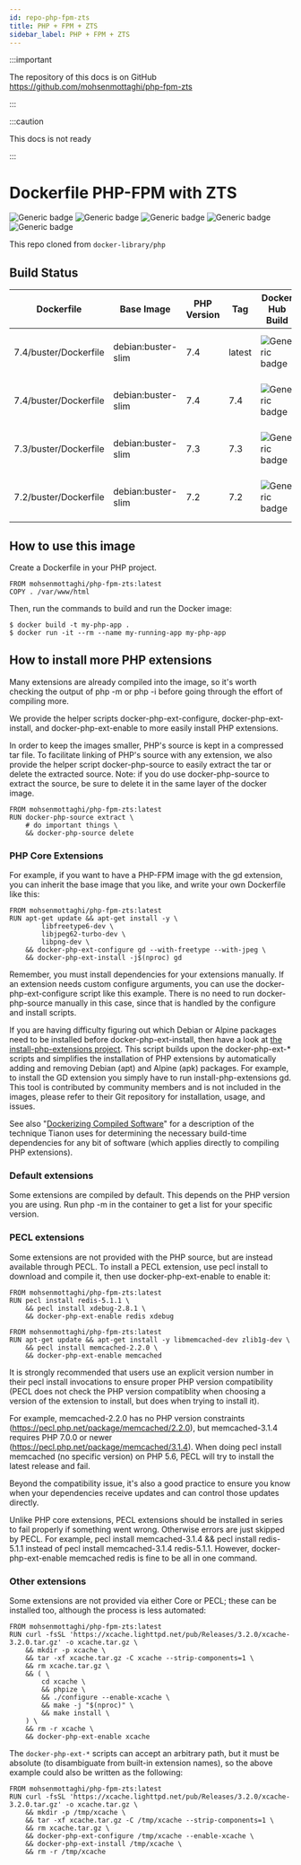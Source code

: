 ```yaml
---
id: repo-php-fpm-zts
title: PHP + FPM + ZTS
sidebar_label: PHP + FPM + ZTS
---
```

:::important

The repository of this docs is on GitHub https://github.com/mohsenmottaghi/php-fpm-zts

:::

:::caution

This docs is not ready

:::

# Dockerfile PHP-FPM with ZTS
![Generic badge](https://img.shields.io/badge/PHP_Version-7.4-darkgreen.svg) ![Generic badge](https://img.shields.io/badge/PHP_Version-7.3-darkgreen.svg) ![Generic badge](https://img.shields.io/badge/PHP_Version-7.2-darkgreen.svg) ![Generic badge](https://img.shields.io/badge/Automatic_Build-OK-<COLOR>.svg) ![Generic badge](https://img.shields.io/badge/Project_phase-BETA-blue.svg)

This repo cloned from `docker-library/php`

## Build Status
| Dockerfile | Base Image | PHP Version | Tag | Docker Hub Build | GitHub Build |
|--|--|--|--|--|--|
| 7.4/buster/Dockerfile | debian:buster-slim | 7.4 | latest | ![Generic badge](https://img.shields.io/badge/Build_DockerHub-Pass-<COLOR>.svg) | ![Dockerfile Debian Buster - Latest CI](https://github.com/mohsenmottaghi/php-fpm-zts/workflows/Dockerfile%20Debian%20Buster%20-%20Latest%20CI/badge.svg) |
| 7.4/buster/Dockerfile | debian:buster-slim | 7.4 | 7.4 | ![Generic badge](https://img.shields.io/badge/Build_DockerHub-Pass-<COLOR>.svg) | ![Dockerfile Debian Buster - 7.4 CI](https://github.com/mohsenmottaghi/php-fpm-zts/workflows/Dockerfile%20Debian%20Buster%20-%207.4%20CI/badge.svg) |
| 7.3/buster/Dockerfile | debian:buster-slim | 7.3 | 7.3 | ![Generic badge](https://img.shields.io/badge/Build_DockerHub-Pass-<COLOR>.svg) | ![Dockerfile Debian Buster - 7.3 CI](https://github.com/mohsenmottaghi/php-fpm-zts/workflows/Dockerfile%20Debian%20Buster%20-%207.3%20CI/badge.svg) |
| 7.2/buster/Dockerfile | debian:buster-slim | 7.2 | 7.2 | ![Generic badge](https://img.shields.io/badge/Build_DockerHub-Pass-<COLOR>.svg) | ![Dockerfile Debian Buster - 7.2 CI](https://github.com/mohsenmottaghi/php-fpm-zts/workflows/Dockerfile%20Debian%20Buster%20-%207.2%20CI/badge.svg) |

## How to use this image
Create a Dockerfile in your PHP project.
```
FROM mohsenmottaghi/php-fpm-zts:latest
COPY . /var/www/html
```
Then, run the commands to build and run the Docker image:
```
$ docker build -t my-php-app .
$ docker run -it --rm --name my-running-app my-php-app
```
## How to install more PHP extensions
Many extensions are already compiled into the image, so it's worth checking the output of php -m or php -i before going through the effort of compiling more.

We provide the helper scripts docker-php-ext-configure, docker-php-ext-install, and docker-php-ext-enable to more easily install PHP extensions.

In order to keep the images smaller, PHP's source is kept in a compressed tar file. To facilitate linking of PHP's source with any extension, we also provide the helper script docker-php-source to easily extract the tar or delete the extracted source. Note: if you do use docker-php-source to extract the source, be sure to delete it in the same layer of the docker image.

```
FROM mohsenmottaghi/php-fpm-zts:latest
RUN docker-php-source extract \
    # do important things \
    && docker-php-source delete
```

### PHP Core Extensions
For example, if you want to have a PHP-FPM image with the gd extension, you can inherit the base image that you like, and write your own Dockerfile like this:

```
FROM mohsenmottaghi/php-fpm-zts:latest
RUN apt-get update && apt-get install -y \
        libfreetype6-dev \
        libjpeg62-turbo-dev \
        libpng-dev \
    && docker-php-ext-configure gd --with-freetype --with-jpeg \
    && docker-php-ext-install -j$(nproc) gd
```

Remember, you must install dependencies for your extensions manually. If an extension needs custom configure arguments, you can use the docker-php-ext-configure script like this example. There is no need to run docker-php-source manually in this case, since that is handled by the configure and install scripts.

If you are having difficulty figuring out which Debian or Alpine packages need to be installed before docker-php-ext-install, then have a look at [the install-php-extensions project](https://github.com/mlocati/docker-php-extension-installer). This script builds upon the docker-php-ext-* scripts and simplifies the installation of PHP extensions by automatically adding and removing Debian (apt) and Alpine (apk) packages. For example, to install the GD extension you simply have to run install-php-extensions gd. This tool is contributed by community members and is not included in the images, please refer to their Git repository for installation, usage, and issues.

See also "[Dockerizing Compiled Software](https://tianon.xyz/post/2017/12/26/dockerize-compiled-software.html)" for a description of the technique Tianon uses for determining the necessary build-time dependencies for any bit of software (which applies directly to compiling PHP extensions).

### Default extensions
Some extensions are compiled by default. This depends on the PHP version you are using. Run php -m in the container to get a list for your specific version.

### PECL extensions
Some extensions are not provided with the PHP source, but are instead available through PECL. To install a PECL extension, use pecl install to download and compile it, then use docker-php-ext-enable to enable it:

```
FROM mohsenmottaghi/php-fpm-zts:latest
RUN pecl install redis-5.1.1 \
    && pecl install xdebug-2.8.1 \
    && docker-php-ext-enable redis xdebug
```

```
FROM mohsenmottaghi/php-fpm-zts:latest
RUN apt-get update && apt-get install -y libmemcached-dev zlib1g-dev \
    && pecl install memcached-2.2.0 \
    && docker-php-ext-enable memcached
```

It is strongly recommended that users use an explicit version number in their pecl install invocations to ensure proper PHP version compatibility (PECL does not check the PHP version compatiblity when choosing a version of the extension to install, but does when trying to install it).

For example, memcached-2.2.0 has no PHP version constraints (https://pecl.php.net/package/memcached/2.2.0), but memcached-3.1.4 requires PHP 7.0.0 or newer (https://pecl.php.net/package/memcached/3.1.4). When doing pecl install memcached (no specific version) on PHP 5.6, PECL will try to install the latest release and fail.

Beyond the compatibility issue, it's also a good practice to ensure you know when your dependencies receive updates and can control those updates directly.

Unlike PHP core extensions, PECL extensions should be installed in series to fail properly if something went wrong. Otherwise errors are just skipped by PECL. For example, pecl install memcached-3.1.4 && pecl install redis-5.1.1 instead of pecl install memcached-3.1.4 redis-5.1.1. However, docker-php-ext-enable memcached redis is fine to be all in one command.

### Other extensions
Some extensions are not provided via either Core or PECL; these can be installed too, although the process is less automated:

```
FROM mohsenmottaghi/php-fpm-zts:latest
RUN curl -fsSL 'https://xcache.lighttpd.net/pub/Releases/3.2.0/xcache-3.2.0.tar.gz' -o xcache.tar.gz \
    && mkdir -p xcache \
    && tar -xf xcache.tar.gz -C xcache --strip-components=1 \
    && rm xcache.tar.gz \
    && ( \
        cd xcache \
        && phpize \
        && ./configure --enable-xcache \
        && make -j "$(nproc)" \
        && make install \
    ) \
    && rm -r xcache \
    && docker-php-ext-enable xcache
```

The `docker-php-ext-*` scripts can accept an arbitrary path, but it must be absolute (to disambiguate from built-in extension names), so the above example could also be written as the following:

```
FROM mohsenmottaghi/php-fpm-zts:latest
RUN curl -fsSL 'https://xcache.lighttpd.net/pub/Releases/3.2.0/xcache-3.2.0.tar.gz' -o xcache.tar.gz \
    && mkdir -p /tmp/xcache \
    && tar -xf xcache.tar.gz -C /tmp/xcache --strip-components=1 \
    && rm xcache.tar.gz \
    && docker-php-ext-configure /tmp/xcache --enable-xcache \
    && docker-php-ext-install /tmp/xcache \
    && rm -r /tmp/xcache
```
